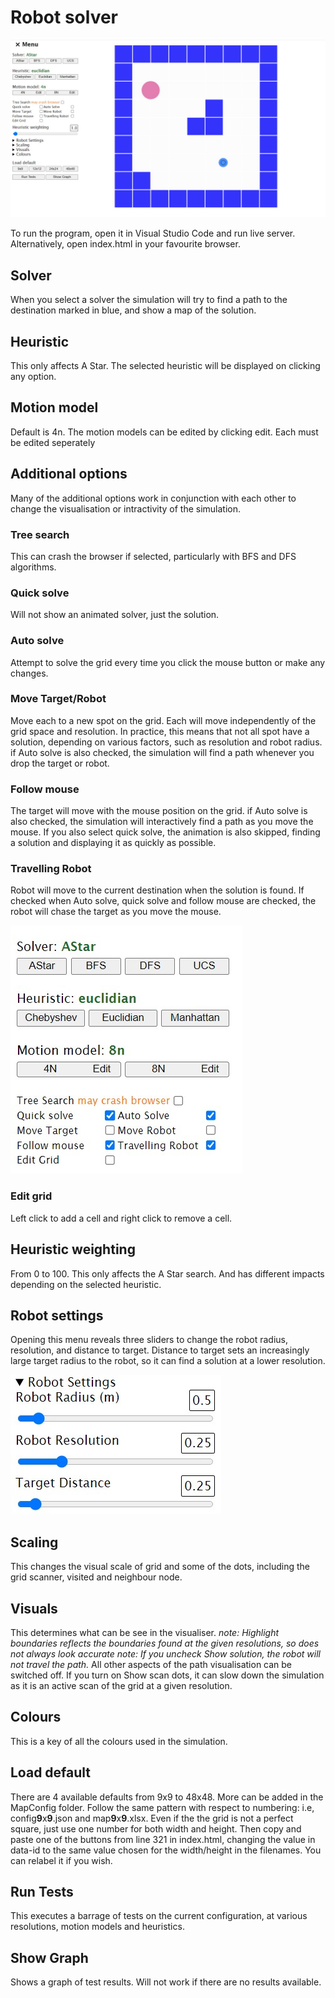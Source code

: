 # Robot solver

![Main program screen](./images/main-screen.jpg)

To run the program, open it in Visual Studio Code and run live server.  Alternatively, open index.html in your favourite browser.

## Solver

When you select a solver the simulation will try to find a path to the destination marked in blue, and show a map of the solution.

## Heuristic

This only affects A Star.  The selected heuristic will be displayed on clicking any option.

## Motion model

Default is 4n. The motion models can be edited by clicking edit. Each must be edited seperately

## Additional options

Many of the additional options work in conjunction with each other to change the visualisation or intractivity of the simulation.

### Tree search

This can crash the browser if selected, particularly with BFS and DFS algorithms.

### Quick solve

Will not show an animated solver, just the solution.

### Auto solve

Attempt to solve the grid every time you click the mouse button or make any changes.

### Move Target/Robot

Move each to a new spot on the grid.  Each will move independently of the grid space and resolution.
In practice, this means that not all spot have a solution, depending on various factors, such as resolution and robot radius. if Auto solve is also checked, the simulation will find a path whenever you drop the target or robot.

### Follow mouse

The target will move with the mouse position on the grid. if Auto solve is also checked, the simulation will interactively find a path as you move the mouse. If you also select quick solve, the animation is also skipped, finding a solution and displaying it as quickly as possible.

### Travelling Robot

Robot will move to the current destination when the solution is found. If checked when Auto solve, quick solve and follow mouse are checked, the robot will chase the target as you move the mouse.

![Menu with the four relevant options selected](./images/menu-chase-moving-target.jpg)

### Edit grid

Left click to add a cell and right click to remove a cell.

## Heuristic weighting

From 0 to 100.  This only affects the A Star search. And has different impacts depending on the selected heuristic.

## Robot settings

Opening this menu reveals three sliders to change the robot radius, resolution, and distance to target.  Distance to target sets an increasingly large target radius to the robot, so it can find a solution at a lower resolution.

![Robot settings menu](./images/robot-settings.jpg)

## Scaling

This changes the visual scale of grid and some of the dots, including the grid scanner, visited and neighbour node.

## Visuals

This determines what can be see in the visualiser.
*note: Highlight boundaries reflects the boundaries found at the given resolutions, so does not always look accurate*
*note: If you uncheck Show solution, the robot will not travel the path.*  All other aspects of the path visualisation can be switched off.
If you turn on Show scan dots, it can slow down the simulation as it is an active scan of the grid at a given resolution.

## Colours

This is a key of all the colours used in the simulation.

## Load default

There are 4 available defaults from 9x9 to 48x48. More can be added in the MapConfig folder.  Follow the same pattern with respect to numbering: i.e, config**9**x**9**.json and map**9**x**9**.xlsx. Even if the the grid is not a perfect square, just use one number for both width and height. Then  copy and paste one of the buttons from line 321 in index.html, changing the value in data-id to the same value chosen for the width/height in the filenames. You can relabel it if you wish.

## Run Tests

This executes a barrage of tests on the current configuration, at various resolutions, motion models and heuristics.

## Show Graph

Shows a graph of test results. Will not work if there are no results available.

